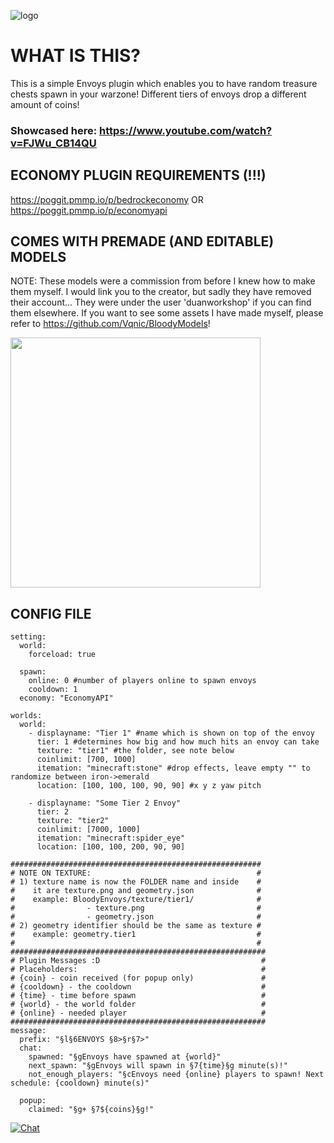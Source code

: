 ![logo](https://github.com/Vqnic/BloodyEnvoys/assets/77890259/8bf0e476-70d3-4de6-aa1d-1fad60d679c9)

# WHAT IS THIS?
This is a simple Envoys plugin which enables you to have random treasure chests spawn in your warzone! Different tiers of envoys drop a different amount of coins! 
### Showcased here: https://www.youtube.com/watch?v=FJWu_CB14QU

## ECONOMY PLUGIN REQUIREMENTS (!!!)
https://poggit.pmmp.io/p/bedrockeconomy
OR
https://poggit.pmmp.io/p/economyapi


## COMES WITH PREMADE (AND EDITABLE) MODELS
NOTE: These models were a commission from before I knew how to make them myself. 
I would link you to the creator, but sadly they have removed their account... They were under the user 'duanworkshop' if you can find them elsewhere.
If you want to see some assets I have made myself, please refer to https://github.com/Vqnic/BloodyModels!


<img src="https://github.com/Vqnic/BloodyEnvoys/assets/77890259/1cdd3612-e497-4b22-a750-aa7c223f8524"  width="400" height="400">

## CONFIG FILE
```
setting:
  world:
    forceload: true

  spawn:
    online: 0 #number of players online to spawn envoys
    cooldown: 1
  economy: "EconomyAPI"

worlds:
  world:
    - displayname: "Tier 1" #name which is shown on top of the envoy
      tier: 1 #determines how big and how much hits an envoy can take
      texture: "tier1" #the folder, see note below
      coinlimit: [700, 1000]
      itemation: "minecraft:stone" #drop effects, leave empty "" to randomize between iron->emerald
      location: [100, 100, 100, 90, 90] #x y z yaw pitch
      
    - displayname: "Some Tier 2 Envoy"
      tier: 2
      texture: "tier2"
      coinlimit: [7000, 1000]
      itemation: "minecraft:spider_eye"
      location: [100, 100, 200, 90, 90]
      
########################################################
# NOTE ON TEXTURE:                                     #
# 1) texture name is now the FOLDER name and inside    #
#    it are texture.png and geometry.json              #
#    example: BloodyEnvoys/texture/tier1/              #
#                - texture.png                         #
#                - geometry.json                       #
# 2) geometry identifier should be the same as texture #
#    example: geometry.tier1                           #
#                                                      #
#########################################################
# Plugin Messages :D                                    #
# Placeholders:                                         #
# {coin} - coin received (for popup only)               #
# {cooldown} - the cooldown                             #
# {time} - time before spawn                            #
# {world} - the world folder                            #
# {online} - needed player                              #
#########################################################
message:
  prefix: "§l§6ENVOYS §8>§r§7>"
  chat:
    spawned: "§gEnvoys have spawned at {world}"
    next_spawn: "§gEnvoys will spawn in §7{time}§g minute(s)!"
    not_enough_players: "§cEnvoys need {online} players to spawn! Next schedule: {cooldown} minute(s)"

  popup:
    claimed: "§g+ §7${coins}§g!"
```
  
[![Chat](https://img.shields.io/badge/chat-on%20discord-7289da.svg)](https://discord.gg/ADEz9KBAW9)

